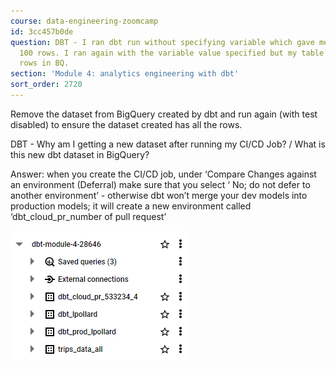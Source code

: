 ```yaml
---
course: data-engineering-zoomcamp
id: 3cc457b0de
question: DBT - I ran dbt run without specifying variable which gave me a table of
  100 rows. I ran again with the variable value specified but my table still has 100
  rows in BQ.
section: 'Module 4: analytics engineering with dbt'
sort_order: 2720
---
```


Remove the dataset from BigQuery created by dbt and run again (with test disabled) to ensure the dataset created has all the rows.

DBT - Why am I getting a new dataset after running my CI/CD Job? / What is this new dbt dataset in BigQuery?

Answer: when you create the CI/CD job, under ‘Compare Changes against an environment (Deferral) make sure that you select ‘ No; do not defer to another environment’ - otherwise dbt won’t merge your dev models into production models; it will create a new environment called ‘dbt_cloud_pr_number of pull request’

![Image](images/data-engineering-zoomcamp/image_71e1a1ed.png)

